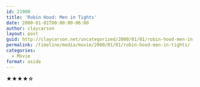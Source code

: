```yaml
---
id: 21900
title: 'Robin Hood: Men in Tights'
date: 2000-01-01T00:00:00-06:00
author: claycarson
layout: post
guid: http://claycarson.net/uncategorized/2000/01/01/robin-hood-men-in-tights/
permalink: /timeline/media/movie/2000/01/01/robin-hood-men-in-tights/
categories:
  - Movie
format: aside
---
```

<div class="media-details"></div>

<div class="media-creator"></div>

<div class="media-rating">★★★★☆</div>